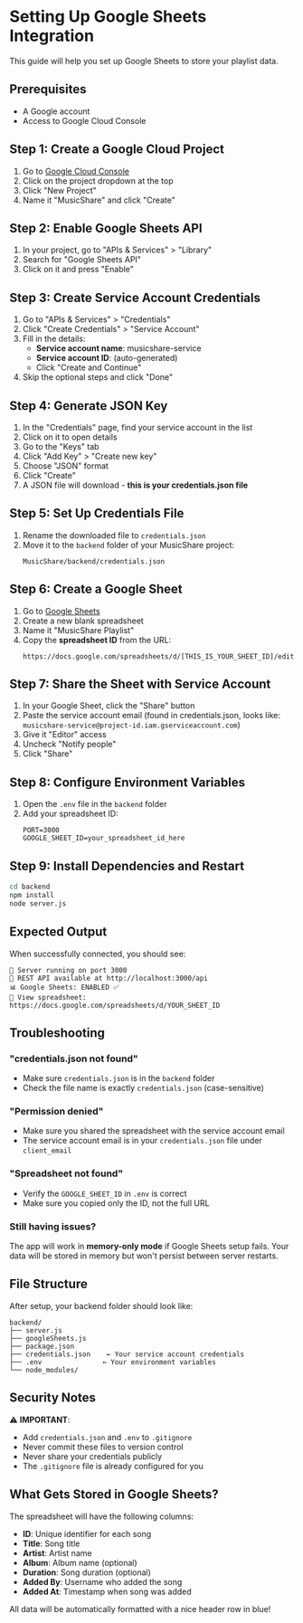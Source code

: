 # Setting Up Google Sheets Integration

This guide will help you set up Google Sheets to store your playlist data.

## Prerequisites
- A Google account
- Access to Google Cloud Console

## Step 1: Create a Google Cloud Project

1. Go to [Google Cloud Console](https://console.cloud.google.com/)
2. Click on the project dropdown at the top
3. Click "New Project"
4. Name it "MusicShare" and click "Create"

## Step 2: Enable Google Sheets API

1. In your project, go to "APIs & Services" > "Library"
2. Search for "Google Sheets API"
3. Click on it and press "Enable"

## Step 3: Create Service Account Credentials

1. Go to "APIs & Services" > "Credentials"
2. Click "Create Credentials" > "Service Account"
3. Fill in the details:
   - **Service account name**: musicshare-service
   - **Service account ID**: (auto-generated)
   - Click "Create and Continue"
4. Skip the optional steps and click "Done"

## Step 4: Generate JSON Key

1. In the "Credentials" page, find your service account in the list
2. Click on it to open details
3. Go to the "Keys" tab
4. Click "Add Key" > "Create new key"
5. Choose "JSON" format
6. Click "Create"
7. A JSON file will download - **this is your credentials.json file**

## Step 5: Set Up Credentials File

1. Rename the downloaded file to `credentials.json`
2. Move it to the `backend` folder of your MusicShare project:
   ```
   MusicShare/backend/credentials.json
   ```

## Step 6: Create a Google Sheet

1. Go to [Google Sheets](https://sheets.google.com)
2. Create a new blank spreadsheet
3. Name it "MusicShare Playlist"
4. Copy the **spreadsheet ID** from the URL:
   ```
   https://docs.google.com/spreadsheets/d/[THIS_IS_YOUR_SHEET_ID]/edit
   ```

## Step 7: Share the Sheet with Service Account

1. In your Google Sheet, click the "Share" button
2. Paste the service account email (found in credentials.json, looks like: `musicshare-service@project-id.iam.gserviceaccount.com`)
3. Give it "Editor" access
4. Uncheck "Notify people"
5. Click "Share"

## Step 8: Configure Environment Variables

1. Open the `.env` file in the `backend` folder
2. Add your spreadsheet ID:
   ```
   PORT=3000
   GOOGLE_SHEET_ID=your_spreadsheet_id_here
   ```

## Step 9: Install Dependencies and Restart

```bash
cd backend
npm install
node server.js
```

## Expected Output

When successfully connected, you should see:

```
🚀 Server running on port 3000
📡 REST API available at http://localhost:3000/api
📊 Google Sheets: ENABLED ✅
🔗 View spreadsheet: https://docs.google.com/spreadsheets/d/YOUR_SHEET_ID
```

## Troubleshooting

### "credentials.json not found"
- Make sure `credentials.json` is in the `backend` folder
- Check the file name is exactly `credentials.json` (case-sensitive)

### "Permission denied"
- Make sure you shared the spreadsheet with the service account email
- The service account email is in your `credentials.json` file under `client_email`

### "Spreadsheet not found"
- Verify the `GOOGLE_SHEET_ID` in `.env` is correct
- Make sure you copied only the ID, not the full URL

### Still having issues?
The app will work in **memory-only mode** if Google Sheets setup fails. Your data will be stored in memory but won't persist between server restarts.

## File Structure

After setup, your backend folder should look like:

```
backend/
├── server.js
├── googleSheets.js
├── package.json
├── credentials.json    ← Your service account credentials
├── .env               ← Your environment variables
└── node_modules/
```

## Security Notes

⚠️ **IMPORTANT**: 
- Add `credentials.json` and `.env` to `.gitignore` 
- Never commit these files to version control
- Never share your credentials publicly
- The `.gitignore` file is already configured for you

## What Gets Stored in Google Sheets?

The spreadsheet will have the following columns:
- **ID**: Unique identifier for each song
- **Title**: Song title
- **Artist**: Artist name
- **Album**: Album name (optional)
- **Duration**: Song duration (optional)
- **Added By**: Username who added the song
- **Added At**: Timestamp when song was added

All data will be automatically formatted with a nice header row in blue!
